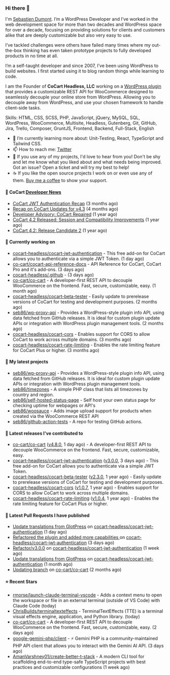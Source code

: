 ### Hi there 👋

I'm [Sebastien Dumont](https://sebastiendumont.com/). I’m a WordPress Developer and I’ve worked in the web development space for more than two decades and WordPress space for over a decade, focusing on providing solutions for clients and customers alike that are deeply customizable but also very easy to use.

I’ve tackled challenges were others have failed many times where my out-the-box thinking has even taken prototype projects to fully developed products in no time at all.

I’m a self-taught developer and since 2007, I’ve been using WordPress to build websites. I first started using it to blog random things while learning to code.

I am the Founder of **CoCart Headless, LLC** working on a [WordPress plugin](https://wordpress.org/plugins/cart-rest-api-for-woocommerce/) that provides a customizable REST API for WooCommerce designed to seamlessly decouple your online store from WordPress. Allowing you to decouple away from WordPress, and use your chosen framework to handle client-side tasks.

Skills: HTML, CSS, SCSS, PHP, JavaScript, jQuery, MySQL, SQL, WordPress, WooCommerce, Multisite, Headless, Gutenberg, Git, GitHub, Jira, Trello, Composer, GruntJS, Frontend, Backend, Full-Stack, English

* 🌱 I’m currently learning more about: Unit-Testing, React, TypeScript and Tailwind CSS.
* 📫 How to reach me: [Twitter](https://twitter.com/sebd86)
* 💬 If you use any of my projects, I'd love to hear from you! Don't be shy and let me know what you liked about and what needs being improved. Got an issue? Open a ticket and will try my best to help!
* ☕ If you like the open source projects I work on or even use any of them. [Buy me a coffee](https://www.buymeacoffee.com/sebastien) to show your support.

#### 🛒 CoCart [Developer News](https://cocart.dev)

- [CoCart JWT Authentication Recap](https://cocart.dev/cocart-jwt-authentication-recap/) (3 months ago)
- [Recap on CoCart Updates for v4.3](https://cocart.dev/recap-on-cocart-updates-for-v4-3/) (4 months ago)
- [Developer Advisory: CoCart Repaired](https://cocart.dev/developer-advisory-cocart-repaired/) (1 year ago)
- [CoCart 4.2 Released: Session and Compatibility Improvements](https://cocart.dev/cocart-4-2-released-session-and-compatibility-improvements/) (1 year ago)
- [CoCart 4.2: Release Candidate 2](https://cocart.dev/cocart-4-2-release-candidate-2/) (1 year ago)

#### 👷 Currently working on

- [cocart-headless/cocart-jwt-authentication](https://github.com/cocart-headless/cocart-jwt-authentication) - This free add-on for CoCart allows you to authenticate via a simple JWT Token. (1 day ago)
- [co-cart/cocart-api-reference-docs](https://github.com/co-cart/cocart-api-reference-docs) - API Reference for CoCart, CoCart Pro and it&#39;s add-ons. (3 days ago)
- [cocart-headless/.github](https://github.com/cocart-headless/.github) -  (3 days ago)
- [co-cart/co-cart](https://github.com/co-cart/co-cart) - A developer-first REST API to decouple WooCommerce on the frontend. Fast, secure, customizable, easy. (1 month ago)
- [cocart-headless/cocart-beta-tester](https://github.com/cocart-headless/cocart-beta-tester) - Easily update to prerelease versions of CoCart for testing and development purposes. (2 months ago)
- [seb86/wp-proxy-api](https://github.com/seb86/wp-proxy-api) - Provides a WordPress-style plugin info API, using data fetched from GitHub releases. It is ideal for custom plugin update APIs or integration with WordPress plugin management tools. (2 months ago)
- [cocart-headless/cocart-cors](https://github.com/cocart-headless/cocart-cors) - Enables support for CORS to allow CoCart to work across multiple domains. (3 months ago)
- [cocart-headless/cocart-rate-limiting](https://github.com/cocart-headless/cocart-rate-limiting) - Enables the rate limiting feature for CoCart Plus or higher. (3 months ago)

#### 🌱 My latest projects

- [seb86/wp-proxy-api](https://github.com/seb86/wp-proxy-api) - Provides a WordPress-style plugin info API, using data fetched from GitHub releases. It is ideal for custom plugin update APIs or integration with WordPress plugin management tools.
- [seb86/timezones](https://github.com/seb86/timezones) - A simple PHP class that lists all timezones by country and region.
- [seb86/self-hosted-status-page](https://github.com/seb86/self-hosted-status-page) - Self host your own status page for checking uptime for webpages or API&#39;s
- [seb86/woosauce](https://github.com/seb86/woosauce) - Adds image upload support for products when created via the WooCommerce REST API
- [seb86/github-action-tests](https://github.com/seb86/github-action-tests) - A repo for testing GitHub actions.

#### 🔭 Latest releases I've contributed to

- [co-cart/co-cart](https://github.com/co-cart/co-cart) ([v4.8.0](https://github.com/co-cart/co-cart/releases/tag/v4.8.0), 1 day ago) - A developer-first REST API to decouple WooCommerce on the frontend. Fast, secure, customizable, easy.
- [cocart-headless/cocart-jwt-authentication](https://github.com/cocart-headless/cocart-jwt-authentication) ([v3.0.0](https://github.com/cocart-headless/cocart-jwt-authentication/releases/tag/v3.0.0), 3 days ago) - This free add-on for CoCart allows you to authenticate via a simple JWT Token.
- [cocart-headless/cocart-beta-tester](https://github.com/cocart-headless/cocart-beta-tester) ([v2.3.0](https://github.com/cocart-headless/cocart-beta-tester/releases/tag/v2.3.0), 1 year ago) - Easily update to prerelease versions of CoCart for testing and development purposes.
- [cocart-headless/cocart-cors](https://github.com/cocart-headless/cocart-cors) ([v1.0.7](https://github.com/cocart-headless/cocart-cors/releases/tag/v1.0.7), 1 year ago) - Enables support for CORS to allow CoCart to work across multiple domains.
- [cocart-headless/cocart-rate-limiting](https://github.com/cocart-headless/cocart-rate-limiting) ([v1.0.4](https://github.com/cocart-headless/cocart-rate-limiting/releases/tag/v1.0.4), 1 year ago) - Enables the rate limiting feature for CoCart Plus or higher.

#### 🔨 Latest Pull Requests I have published

- [Update translations from GlotPress](https://github.com/cocart-headless/cocart-jwt-authentication/pull/39) on [cocart-headless/cocart-jwt-authentication](https://github.com/cocart-headless/cocart-jwt-authentication) (1 day ago)
- [Refactored the plugin and added more capabilities ](https://github.com/cocart-headless/cocart-jwt-authentication/pull/38) on [cocart-headless/cocart-jwt-authentication](https://github.com/cocart-headless/cocart-jwt-authentication) (3 days ago)
- [Refactor/v3.0.0](https://github.com/cocart-headless/cocart-jwt-authentication/pull/37) on [cocart-headless/cocart-jwt-authentication](https://github.com/cocart-headless/cocart-jwt-authentication) (1 week ago)
- [Update translations from GlotPress](https://github.com/cocart-headless/cocart-jwt-authentication/pull/32) on [cocart-headless/cocart-jwt-authentication](https://github.com/cocart-headless/cocart-jwt-authentication) (1 month ago)
- [Updating branch](https://github.com/co-cart/co-cart/pull/526) on [co-cart/co-cart](https://github.com/co-cart/co-cart) (2 months ago)

#### ⭐ Recent Stars

- [rmorse/launch-claude-terminal-vscode](https://github.com/rmorse/launch-claude-terminal-vscode) - Adds a context menu to open the workspace or file in an external terminal (outside of VS Code) with Claude Code (today)
- [ChrisBuilds/terminaltexteffects](https://github.com/ChrisBuilds/terminaltexteffects) - TerminalTextEffects (TTE) is a terminal visual effects engine, application, and Python library. (today)
- [co-cart/co-cart](https://github.com/co-cart/co-cart) - A developer-first REST API to decouple WooCommerce on the frontend. Fast, secure, customizable, easy. (2 days ago)
- [google-gemini-php/client](https://github.com/google-gemini-php/client) - ⚡️ Gemini PHP is a community-maintained PHP API client that allows you to interact with the Gemini AI API. (3 days ago)
- [AmanVarshney01/create-better-t-stack](https://github.com/AmanVarshney01/create-better-t-stack) - A modern CLI tool for scaffolding end-to-end type-safe TypeScript projects with best practices and customizable configurations (1 week ago)

